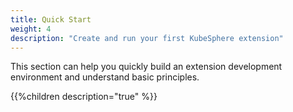 ```yaml
---
title: Quick Start
weight: 4
description: "Create and run your first KubeSphere extension"
---
```


This section can help you quickly build an extension development environment and understand basic principles.

{{%children description="true" %}}
